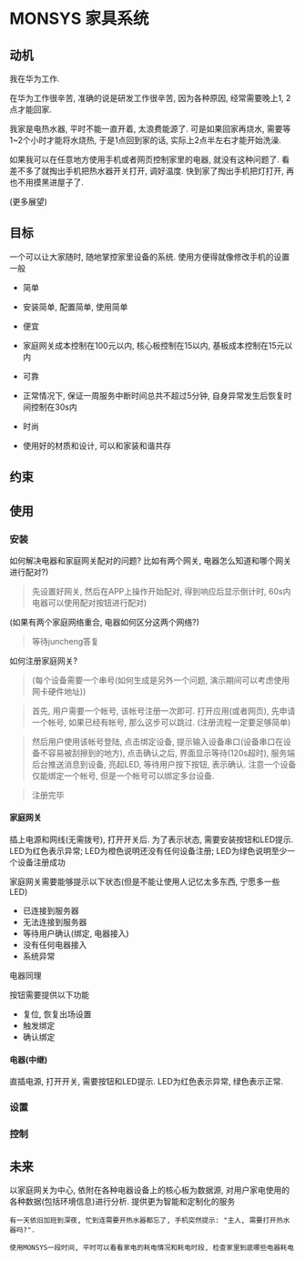 
MONSYS 家具系统
=================================================

## 动机

我在华为工作.

在华为工作很辛苦, 准确的说是研发工作很辛苦, 因为各种原因, 经常需要晚上1, 2点才能回家.

我家是电热水器, 平时不能一直开着, 太浪费能源了. 可是如果回家再烧水, 需要等1~2个小时才能将水烧热, 于是1点回到家的话, 实际上2点半左右才能开始洗澡.

如果我可以在任意地方使用手机或者网页控制家里的电器, 就没有这种问题了. 看差不多了就掏出手机把热水器开关打开, 调好温度. 快到家了掏出手机把灯打开, 再也不用摸黑进屋子了.

(更多展望)

## 目标

一个可以让大家随时, 随地掌控家里设备的系统. 使用方便得就像修改手机的设置一般

* 简单
 * 安装简单, 配置简单, 使用简单

* 便宜
 * 家庭网关成本控制在100元以内, 核心板控制在15以内, 基板成本控制在15元以内

* 可靠
 * 正常情况下, 保证一周服务中断时间总共不超过5分钟, 自身异常发生后恢复时间控制在30s内

* 时尚
 * 使用好的材质和设计, 可以和家装和谐共存

## 约束


## 使用

### 安装

如何解决电器和家庭网关配对的问题? 比如有两个网关, 电器怎么知道和哪个网关进行配对?)
> 先设置好网关, 然后在APP上操作开始配对, 得到响应后显示倒计时, 60s内电器可以使用配对按钮进行配对)

(如果有两个家庭网络重合, 电器如何区分这两个网络?)
> 等待juncheng答复

如何注册家庭网关?
> (每个设备需要一个串号(如何生成是另外一个问题, 演示期间可以考虑使用网卡硬件地址))

> 首先, 用户需要一个帐号, 该帐号注册一次即可. 打开应用(或者网页), 先申请一个帐号, 如果已经有帐号, 那么这步可以跳过. (注册流程一定要足够简单)

> 然后用户使用该帐号登陆, 点击绑定设备, 提示输入设备串口(设备串口在设备不容易被刮擦到的地方), 点击确认之后, 界面显示等待(120s超时), 服务端后台推送消息到设备, 亮起LED, 等待用户按下按钮, 表示确认. 注意一个设备仅能绑定一个帐号, 但是一个帐号可以绑定多台设备.

> 注册完毕

#### 家庭网关

插上电源和网线(无需拨号), 打开开关后. 为了表示状态, 需要安装按钮和LED提示. LED为红色表示异常; LED为橙色说明还没有任何设备注册; LED为绿色说明至少一个设备注册成功

家庭网关需要能够提示以下状态(但是不能让使用人记忆太多东西, 宁愿多一些LED)

* 已连接到服务器
* 无法连接到服务器
* 等待用户确认(绑定, 电器接入)
* 没有任何电器接入
* 系统异常

电器同理

按钮需要提供以下功能

* 复位, 恢复出场设置
* 触发绑定
* 确认绑定

#### 电器(中继)

直插电源, 打开开关, 需要按钮和LED提示. LED为红色表示异常, 绿色表示正常.

### 设置

### 控制

## 未来
以家庭网关为中心, 依附在各种电器设备上的核心板为数据源, 对用户家电使用的各种数据(包括环境信息)进行分析. 提供更为智能和定制化的服务

    有一天依旧加班到深夜, 忙到连需要开热水器都忘了, 手机突然提示: "主人, 需要打开热水器吗?".

    使用MONSYS一段时间, 平时可以看看家电的耗电情况和耗电时段, 检查家里到底哪些电器耗电




